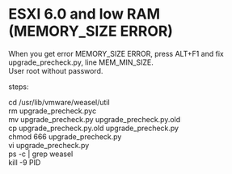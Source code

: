 # ESXI 6.0 and low RAM (MEMORY_SIZE ERROR)

When you get error MEMORY_SIZE ERROR, press ALT+F1 and fix upgrade_precheck.py, line MEM_MIN_SIZE.  
User root without password.	

steps:

  cd /usr/lib/vmware/weasel/util	
  rm upgrade_precheck.pyc		
  mv upgrade_precheck.py upgrade_precheck.py.old	
  cp upgrade_precheck.py.old upgrade_precheck.py		
  chmod 666 upgrade_precheck.py		
  vi upgrade_precheck.py 		
  ps -c | grep weasel 	
  kill -9 PID		
